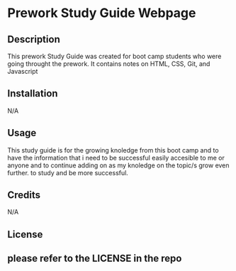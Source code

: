 # Prework Study Guide Webpage

## Description

This prework Study Guide was created for boot camp students who were going throught the prework. It contains notes on HTML, CSS, Git, and Javascript

## Installation

N/A

## Usage

This study guide is for the growing knoledge from this boot camp and to have the information that i need to be successful easily accesible to me or anyone and to continue adding on as my knoledge on the topic/s grow even further. to study and be more successful.

## Credits

N/A

## License

please refer to the LICENSE in the repo
---

